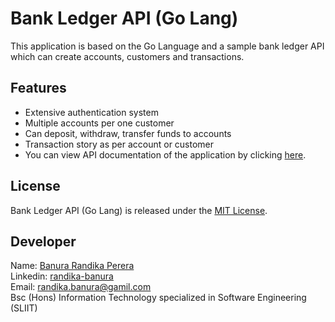 # Bank Ledger API (Go Lang)

This application is based on the Go Language
and a sample bank ledger API which can create accounts, customers and transactions.

## Features

- Extensive authentication system
- Multiple accounts per one customer
- Can deposit, withdraw, transfer funds to accounts
- Transaction story as per account or customer
- You can view API documentation of the application by clicking [here](https://documenter.getpostman.com/view/7109068/UVXqDsPN).

## License

Bank Ledger API (Go Lang) is released under the [MIT License](https://opensource.org/licenses/MIT).

## Developer

Name: [Banura Randika Perera](https://github.com/randikabanura) <br/>
Linkedin: [randika-banura](https://www.linkedin.com/in/randika-banura/) <br/>
Email: [randika.banura@gamil.com](mailto:randika.banura@gamil.com) <br/>
Bsc (Hons) Information Technology specialized in Software Engineering (SLIIT) <br/>
